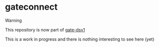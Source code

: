 # gateconnect

> [!WARNING]
> This repository is now part of [gate-dsv1](https://github.com/gate-institute/gate-dsv1)

This is a work in progress and there is nothing interesting to see here (yet)
